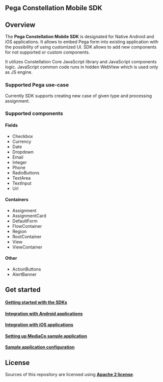 ## Pega Constellation Mobile SDK

## Overview

The **Pega Constellation Mobile SDK** is designated for Native Android and iOS applications.
It allows to embed Pega form into existing application with the possibility of using customized UI.
SDK allows to add new components for not supported or custom components.

It utilizes Constellation Core JavaScript library and JavaScript components logic.
JavaScript common code runs in hidden WebView which is used only as JS engine.

### Supported Pega use-case

Currently SDK supports creating new case of given type and processing assignment.

### Supported components

#### Fields
- Checkbox
- Currency
- Date
- Dropdown
- Email
- Integer
- Phone
- RadioButtons
- TextArea
- TextInput
- Url

#### Containers
- Assignment
- AssignmentCard
- DefaultForm
- FlowContainer
- Region
- RootContainer
- View
- ViewContainer

#### Other
- ActionButtons
- AlertBanner

## Get started ##

#### [Getting started with the SDKs](https://docs.pega.com/bundle/constellation-sdk/page/constellation-sdks/sdks/installing-configuring-constellation-sdks.html)

#### [Integration with Android applications](android/README.md)

#### [Integration with iOS applications](ios/README.md)

#### [Setting up MediaCo sample application](docs/setup.md)

#### [Sample application configuration](docs/configuration.md)

## License

Sources of this repository are licensed using [**Apache 2 license**](./LICENSE).
